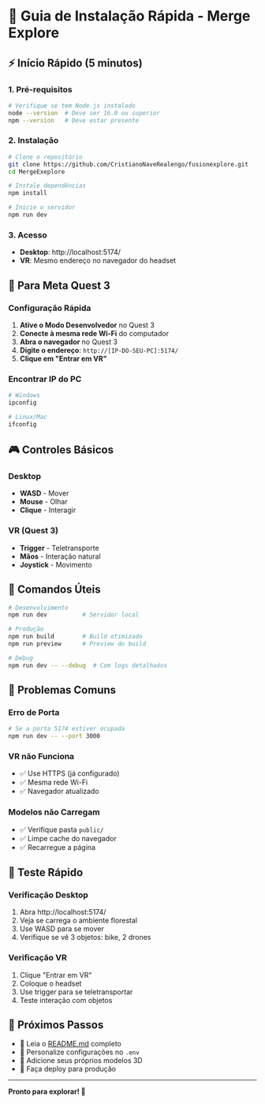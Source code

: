 # 🚀 Guia de Instalação Rápida - Merge Explore

## ⚡ Início Rápido (5 minutos)

### 1. Pré-requisitos
```bash
# Verifique se tem Node.js instalado
node --version  # Deve ser 16.0 ou superior
npm --version   # Deve estar presente
```

### 2. Instalação
```bash
# Clone o repositório
git clone https://github.com/CristianoNaveRealengo/fusionexplore.git
cd MergeExeplore

# Instale dependências
npm install

# Inicie o servidor
npm run dev
```

### 3. Acesso
- **Desktop**: http://localhost:5174/
- **VR**: Mesmo endereço no navegador do headset

## 🥽 Para Meta Quest 3

### Configuração Rápida
1. **Ative o Modo Desenvolvedor** no Quest 3
2. **Conecte à mesma rede Wi-Fi** do computador
3. **Abra o navegador** no Quest 3
4. **Digite o endereço**: `http://[IP-DO-SEU-PC]:5174/`
5. **Clique em "Entrar em VR"**

### Encontrar IP do PC
```bash
# Windows
ipconfig

# Linux/Mac
ifconfig
```

## 🎮 Controles Básicos

### Desktop
- **WASD** - Mover
- **Mouse** - Olhar
- **Clique** - Interagir

### VR (Quest 3)
- **Trigger** - Teletransporte
- **Mãos** - Interação natural
- **Joystick** - Movimento

## 🔧 Comandos Úteis

```bash
# Desenvolvimento
npm run dev          # Servidor local

# Produção
npm run build        # Build otimizado
npm run preview      # Preview do build

# Debug
npm run dev -- --debug  # Com logs detalhados
```

## 🐛 Problemas Comuns

### Erro de Porta
```bash
# Se a porta 5174 estiver ocupada
npm run dev -- --port 3000
```

### VR não Funciona
- ✅ Use HTTPS (já configurado)
- ✅ Mesma rede Wi-Fi
- ✅ Navegador atualizado

### Modelos não Carregam
- ✅ Verifique pasta `public/`
- ✅ Limpe cache do navegador
- ✅ Recarregue a página

## 📱 Teste Rápido

### Verificação Desktop
1. Abra http://localhost:5174/
2. Veja se carrega o ambiente florestal
3. Use WASD para se mover
4. Verifique se vê 3 objetos: bike, 2 drones

### Verificação VR
1. Clique "Entrar em VR"
2. Coloque o headset
3. Use trigger para se teletransportar
4. Teste interação com objetos

## 🎯 Próximos Passos

- 📖 Leia o [README.md](README.md) completo
- 🔧 Personalize configurações no `.env`
- 🎨 Adicione seus próprios modelos 3D
- 🚀 Faça deploy para produção

---

**Pronto para explorar! 🌟**